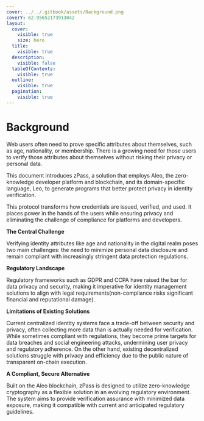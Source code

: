 ```yaml
---
cover: ../../.gitbook/assets/Background.png
coverY: 62.95652173913042
layout:
  cover:
    visible: true
    size: hero
  title:
    visible: true
  description:
    visible: false
  tableOfContents:
    visible: true
  outline:
    visible: true
  pagination:
    visible: true
---
```


# Background

Web users often need to prove specific attributes about themselves, such as age, nationality, or membership. There is a growing need for those users to verify those attributes about themselves without risking their privacy or personal data.

This document introduces zPass, a solution that employs Aleo, the zero-knowledge developer platform and blockchain, and its domain-specific language, Leo, to generate programs that better protect privacy in identity verification.

This protocol transforms how credentials are issued, verified, and used. It places power in the hands of the users while ensuring privacy and eliminating the challenge of compliance for platforms and developers.

**The Central Challenge**

Verifying identity attributes like age and nationality in the digital realm poses two main challenges: the need to minimize personal data disclosure and remain compliant with increasingly stringent data protection regulations.

**Regulatory Landscape**

Regulatory frameworks such as GDPR and CCPA have raised the bar for data privacy and security, making it imperative for identity management solutions to align with legal requirements(non-compliance risks significant financial and reputational damage).

**Limitations of Existing Solutions**

Current centralized identity systems face a trade-off between security and privacy, often collecting more data than is actually needed for verification. While sometimes compliant with regulations, they become prime targets for data breaches and social engineering attacks, undermining user privacy and regulatory adherence. On the other hand, existing decentralized solutions struggle with privacy and efficiency due to the public nature of transparent on-chain execution.

**A Compliant, Secure Alternative**

Built on the Aleo blockchain, zPass is designed to utilize zero-knowledge cryptography as a flexible solution in an evolving regulatory environment. The system aims to provide verification assurance with minimized data exposure, making it compatible with current and anticipated regulatory guidelines.
